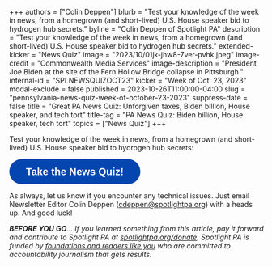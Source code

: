 +++
authors = ["Colin Deppen"]
blurb = "Test your knowledge of the week in news, from a homegrown (and short-lived) U.S. House speaker bid to hydrogen hub secrets."
byline = "Colin Deppen of Spotlight PA"
description = "Test your knowledge of the week in news, from a homegrown (and short-lived) U.S. House speaker bid to hydrogen hub secrets."
extended-kicker = "News Quiz"
image = "2023/10/01jk-jhw8-7ver-pvhk.jpeg"
image-credit = "Commonwealth Media Services"
image-description = "President Joe Biden at the site of the Fern Hollow Bridge collapse in Pittsburgh."
internal-id = "SPLNEWSQUIZOCT23"
kicker = "Week of Oct. 23, 2023"
modal-exclude = false
published = 2023-10-26T11:00:00-04:00
slug = "pennsylvania-news-quiz-week-of-october-23-2023"
suppress-date = false
title = "Great PA News Quiz: Unforgiven taxes, Biden billion, House speaker, and tech tort"
title-tag = "PA News Quiz: Biden billion, House speaker, tech tort"
topics = ["News Quiz"]
+++

Test your knowledge of the week in news, from a homegrown (and short-lived) U.S. House speaker bid to hydrogen hub secrets:

<button data-tf-popup="yAWz8PMP" data-tf-opacity="100" data-tf-size="100" data-tf-iframe-props="title=SPL News Quiz Week 36 - Sept. 18" data-tf-transitive-search-params data-tf-medium="snippet" style="all:unset;font-family:Helvetica,Arial,sans-serif;display:inline-block;max-width:100%;white-space:nowrap;overflow:hidden;text-overflow:ellipsis;background-color:#0445AF;color:#fff;font-size:20px;border-radius:25px;padding:0 33px;font-weight:bold;height:50px;cursor:pointer;line-height:50px;text-align:center;margin:0;text-decoration:none;">Take the News Quiz!</button><script src="//embed.typeform.com/next/embed.js"></script>

As always, let us know if you encounter any technical issues. Just email Newsletter Editor Colin Deppen (cdeppen@spotlightpa.org) with a heads up. And good luck!

<strong><em>BEFORE YOU GO</em></strong><em>… If you learned something from this article, pay it forward and contribute to Spotlight PA at </em><a href="http://spotlightpa.org/donate"><em>spotlightpa.org/donate</em></a><em>. Spotlight PA is funded by </em><a href="https://www.spotlightpa.org/support"><em>foundations and readers like you</em></a><em> who are committed to accountability journalism that gets results.</em>

